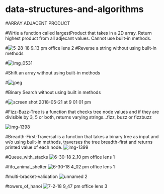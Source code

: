 # data-structures-and-algorithms


#ARRAY ADJACENT PRODUCT

#Wrtie a function called largestProduct that takes in a 2D array. Return highest product from all adjecant values. Cannot use built-in methods.

#![5-28-18 9_13 pm office lens 2](https://user-images.githubusercontent.com/33205876/40638513-94aa9258-62c0-11e8-8a72-d49fd96c83e5.jpeg)
#Reverse a string without using built-in methods

#![img_0531](https://user-images.githubusercontent.com/33205876/40329978-5422fc54-5d00-11e8-8c00-c002cb4b2cca.JPG)

#Shift an array without using built-in methods

#![jpeg](https://user-images.githubusercontent.com/33205876/40339902-56b3c06c-5d31-11e8-8faa-1e84d83d8d49.jpg)

#Binary Search without using built in methods

#![screen shot 2018-05-21 at 9 01 01 pm](https://user-images.githubusercontent.com/33205876/40341540-adfe140e-5d3a-11e8-84d2-d7dd0a31f6bf.png)


#Fizz-Buzz-Tree is a function that checks tree node values and if they are divisible by 3, 5 or both, returns varying strings...fizz, buzz or fizzbuzz

![img-1398](https://user-images.githubusercontent.com/33205876/43110818-ef4afe42-8ea2-11e8-85fd-54de93cc0f70.JPG)


#Breadth-First-Traversal is a function that takes a binary tree as input and w/o using built-in methods, traverses the tree breadth-first and returns printed value of each node.
![img-1399](https://user-images.githubusercontent.com/33205876/43111125-808161fc-8ea4-11e8-9e19-2d15f46b919f.JPG)

#Queue_with_stacks
![6-30-18 2_10 pm office lens 1](https://user-images.githubusercontent.com/33205876/42199534-ce6a2d0c-7e43-11e8-9aab-1ca42116dca4.jpeg)

#fifo_animal_shelter
![6-30-18 4_02 pm office lens 1](https://user-images.githubusercontent.com/33205876/42199783-4898874e-7e45-11e8-9c7d-b554f0a53874.jpeg)

#multi-bracket-validation
![unnamed 2](https://user-images.githubusercontent.com/33205876/42200345-af3cdaac-7e47-11e8-9075-9ec148c37297.jpg)

#towers_of_hanoi
![7-2-18 9_47 pm office lens 3](https://user-images.githubusercontent.com/33205876/42200597-d77aeea4-7e48-11e8-9da7-3f4ace98a1c0.jpeg)






















